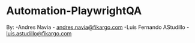 # Automation-PlaywrightQA

By: -Andres Navia - andres.navia@fikargo.com
    -Luis Fernando AStudillo - luis.astudillo@fikargo.com